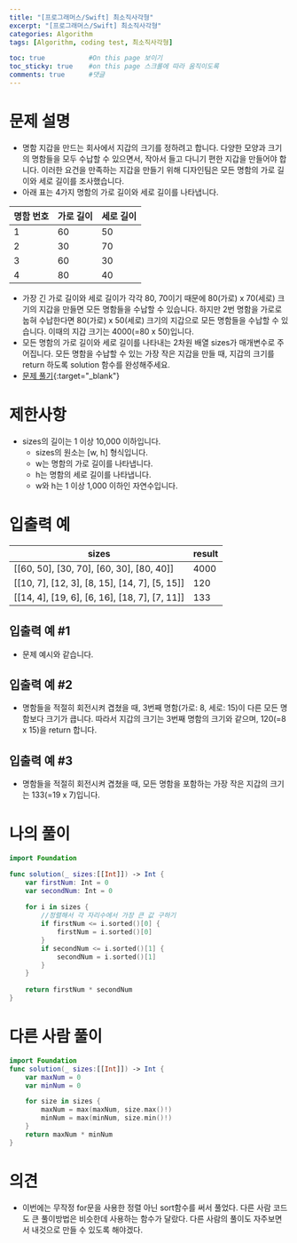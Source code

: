 ```yaml
---
title: "[프로그래머스/Swift] 최소직사각형"
excerpt: "[프로그래머스/Swift] 최소직사각형"
categories: Algorithm
tags: [Algorithm, coding test, 최소직사각형]

toc: true           #On this page 보이기 
toc_sticky: true    #on this page 스크롤에 따라 움직이도록 
comments: true      #댓글
---
```

# 문제 설명 
- 명함 지갑을 만드는 회사에서 지갑의 크기를 정하려고 합니다. 다양한 모양과 크기의 명함들을 모두 수납할 수 있으면서, 작아서 들고 다니기 편한 지갑을 만들어야 합니다. 이러한 요건을 만족하는 지갑을 만들기 위해 디자인팀은 모든 명함의 가로 길이와 세로 길이를 조사했습니다.
- 아래 표는 4가지 명함의 가로 길이와 세로 길이를 나타냅니다.

|명함 번호|가로 길이|세로 길이|
|---|---|---|
|1|60|50|
|2|30|70|
|3|60|30|
|4|80|40|

- 가장 긴 가로 길이와 세로 길이가 각각 80, 70이기 때문에 80(가로) x 70(세로) 크기의 지갑을 만들면 모든 명함들을 수납할 수 있습니다. 하지만 2번 명함을 가로로 눕혀 수납한다면 80(가로) x 50(세로) 크기의 지갑으로 모든 명함들을 수납할 수 있습니다. 이때의 지갑 크기는 4000(=80 x 50)입니다.
- 모든 명함의 가로 길이와 세로 길이를 나타내는 2차원 배열 sizes가 매개변수로 주어집니다. 모든 명함을 수납할 수 있는 가장 작은 지갑을 만들 때, 지갑의 크기를 return 하도록 solution 함수를 완성해주세요.
- [문제 풀기](https://school.programmers.co.kr/learn/courses/30/lessons/147355?language=swift){:target="_blank"} 

# 제한사항
- sizes의 길이는 1 이상 10,000 이하입니다.
    - sizes의 원소는 [w, h] 형식입니다.
    - w는 명함의 가로 길이를 나타냅니다.
    - h는 명함의 세로 길이를 나타냅니다.
    - w와 h는 1 이상 1,000 이하인 자연수입니다.

# 입출력 예

|sizes|result|
|---|---|
|[[60, 50], [30, 70], [60, 30], [80, 40]]|4000|
|[[10, 7], [12, 3], [8, 15], [14, 7], [5, 15]]|120|
|[[14, 4], [19, 6], [6, 16], [18, 7], [7, 11]]|133|

## 입출력 예 #1 
- 문제 예시와 같습니다.

## 입출력 예 #2 
- 명함들을 적절히 회전시켜 겹쳤을 때, 3번째 명함(가로: 8, 세로: 15)이 다른 모든 명함보다 크기가 큽니다. 따라서 지갑의 크기는 3번째 명함의 크기와 같으며, 120(=8 x 15)을 return 합니다.

## 입출력 예 #3 
- 명함들을 적절히 회전시켜 겹쳤을 때, 모든 명함을 포함하는 가장 작은 지갑의 크기는 133(=19 x 7)입니다.


# 나의 풀이 
```swift 
import Foundation

func solution(_ sizes:[[Int]]) -> Int {
    var firstNum: Int = 0
    var secondNum: Int = 0
    
    for i in sizes {
        //정렬해서 각 자리수에서 가장 큰 값 구하기
        if firstNum <= i.sorted()[0] {
            firstNum = i.sorted()[0]
        }
        if secondNum <= i.sorted()[1] {
            secondNum = i.sorted()[1]
        }
    }
    
    return firstNum * secondNum
}
``` 
# 다른 사람 풀이 
```swift 
import Foundation
func solution(_ sizes:[[Int]]) -> Int {
    var maxNum = 0
    var minNum = 0

    for size in sizes {
        maxNum = max(maxNum, size.max()!)
        minNum = max(minNum, size.min()!)
    }
    return maxNum * minNum
}
``` 

# 의견 
- 이번에는 무작정 for문을 사용한 정렬 아닌 sort함수를 써서 풀었다. 다른 사람 코드도 큰 풀이방법은 비슷한데 사용하는 함수가 달랐다. 다른 사람의 풀이도 자주보면서 내것으로 만들 수 있도록 해야겠다. 
